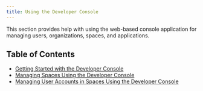 ```yaml
---
title: Using the Developer Console
---
```


This section provides help with using the web-based console application for managing users, organizations, spaces, and applications.

## Table of Contents

* [Getting Started with the Developer Console](./dev-console.html)
* [Managing Spaces Using the Developer Console](./manage_spaces.html)
* [Managing User Accounts in Spaces Using the Developer Console](./manage_accounts.html)
